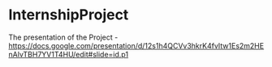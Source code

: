 ﻿# InternshipProject
The presentation of the Project - https://docs.google.com/presentation/d/12s1h4QCVv3hkrK4fvItw1Es2m2HEnAlvTBH7YV1T4HU/edit#slide=id.p1
